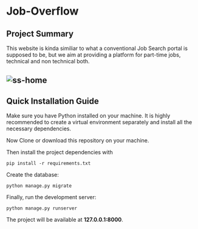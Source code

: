 
# Job-Overflow
## Project Summary

This website is kinda similiar to what a conventional Job Search portal is supposed to be, but we aim at providing a platform for part-time jobs, technical and non technical both.

![ss-home](https://user-images.githubusercontent.com/59373024/116274282-24446480-a7a0-11eb-857a-094402a3e83d.png)
---

## Quick Installation Guide

Make sure you have Python installed on your machine. It is highly recommended to create a virtual environment separately and install all the necessary dependencies. 

Now Clone or download this repository on your machine.

Then install the project dependencies with

```
pip install -r requirements.txt
```

Create the database:

```
python manage.py migrate
```

Finally, run the development server:

```
python manage.py runserver
```

The project will be available at **127.0.0.1:8000**.
